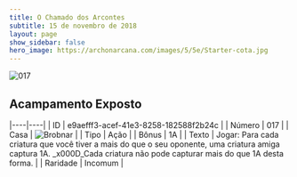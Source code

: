 ```yaml
---
title: O Chamado dos Arcontes
subtitle: 15 de novembro de 2018
layout: page
show_sidebar: false
hero_image: https://archonarcana.com/images/5/5e/Starter-cota.jpg
---
```


![017](https://cdn.keyforgegame.com/media/card_front/pt/341_017_64F73PR27H7P_pt.png)

## Acampamento Exposto

|----|----|
| ID | e9aefff3-acef-41e3-8258-182588f2b24c |
| Número | 017 |
| Casa | ![Brobnar](https://archonarcana.com/images/thumb/e/e0/Brobnar.png/22px-Brobnar.png "Brobnar") |
| Tipo | Ação |
| Bônus | 1A |
| Texto | Jogar: Para cada criatura que você  tiver a mais do que o seu oponente, uma criatura amiga captura 1A. _x000D_Cada criatura não pode capturar mais do que 1A desta forma. |
| Raridade | Incomum |
